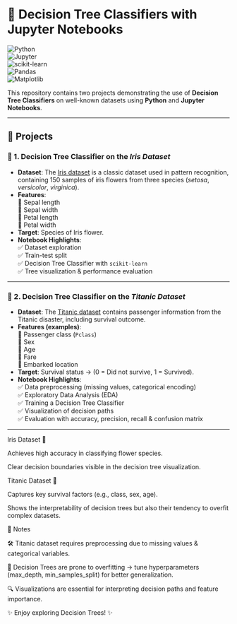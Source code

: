 # 🌳 Decision Tree Classifiers with Jupyter Notebooks  

![Python](https://img.shields.io/badge/Python-3.8%2B-blue?logo=python)  
![Jupyter](https://img.shields.io/badge/Jupyter-Notebook-orange?logo=jupyter)  
![scikit-learn](https://img.shields.io/badge/scikit--learn-ML%20Library-yellow?logo=scikit-learn)  
![Pandas](https://img.shields.io/badge/Pandas-Data%20Analysis-purple?logo=pandas)  
![Matplotlib](https://img.shields.io/badge/Matplotlib-Visualization-green?logo=plotly)  

This repository contains two projects demonstrating the use of **Decision Tree Classifiers** on well-known datasets using **Python** and **Jupyter Notebooks**.  

---

## 📂 Projects  

### 🔹 1. Decision Tree Classifier on the *Iris Dataset*  
- **Dataset**: The [Iris dataset](https://scikit-learn.org/stable/datasets/toy_dataset.html#iris-plants-dataset) is a classic dataset used in pattern recognition, containing 150 samples of iris flowers from three species (*setosa*, *versicolor*, *virginica*).  
- **Features**:  
  🌸 Sepal length  
  🌸 Sepal width  
  🌸 Petal length  
  🌸 Petal width  
- **Target**: Species of Iris flower.  
- **Notebook Highlights**:  
  ✅ Dataset exploration  
  ✅ Train-test split  
  ✅ Decision Tree Classifier with `scikit-learn`  
  ✅ Tree visualization & performance evaluation  

---

### 🔹 2. Decision Tree Classifier on the *Titanic Dataset*  
- **Dataset**: The [Titanic dataset](https://www.kaggle.com/c/titanic) contains passenger information from the Titanic disaster, including survival outcome.  
- **Features (examples)**:  
  🚢 Passenger class (`Pclass`)  
  🚢 Sex  
  🚢 Age  
  🚢 Fare  
  🚢 Embarked location  
- **Target**: Survival status → (0 = Did not survive, 1 = Survived).  
- **Notebook Highlights**:  
  ✅ Data preprocessing (missing values, categorical encoding)  
  ✅ Exploratory Data Analysis (EDA)  
  ✅ Training a Decision Tree Classifier  
  ✅ Visualization of decision paths  
  ✅ Evaluation with accuracy, precision, recall & confusion matrix  

---

Iris Dataset 🌸

Achieves high accuracy in classifying flower species.

Clear decision boundaries visible in the decision tree visualization.

Titanic Dataset 🚢

Captures key survival factors (e.g., class, sex, age).

Shows the interpretability of decision trees but also their tendency to overfit complex datasets.

📝 Notes

🛠 Titanic dataset requires preprocessing due to missing values & categorical variables.

🌳 Decision Trees are prone to overfitting → tune hyperparameters (max_depth, min_samples_split) for better generalization.

🔍 Visualizations are essential for interpreting decision paths and feature importance.

✨ Enjoy exploring Decision Trees! ✨
